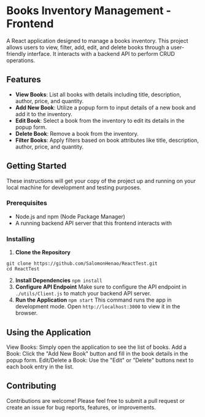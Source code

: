 # Books Inventory Management - Frontend

A React application designed to manage a books inventory. This project allows users to view, filter, add, edit, and delete books through a user-friendly interface. It interacts with a backend API to perform CRUD operations.

## Features

- **View Books**: List all books with details including title, description, author, price, and quantity.
- **Add New Book**: Utilize a popup form to input details of a new book and add it to the inventory.
- **Edit Book**: Select a book from the inventory to edit its details in the popup form.
- **Delete Book**: Remove a book from the inventory.
- **Filter Books**: Apply filters based on book attributes like title, description, author, price, and quantity.

## Getting Started

These instructions will get your copy of the project up and running on your local machine for development and testing purposes.

### Prerequisites

- Node.js and npm (Node Package Manager)
- A running backend API server that this frontend interacts with

### Installing

1. **Clone the Repository**
```
git clone https://github.com/SalomonHenao/ReactTest.git
cd ReactTest
```
2. **Install Dependencies**
```npm install```
3. **Configure API Endpoint**
Make sure to configure the API endpoint in `./utils/Client.js` to match your backend API server.
4. **Run the Application**
```npm start```
This command runs the app in development mode. Open `http://localhost:3000` to view it in the browser.

## Using the Application
View Books: Simply open the application to see the list of books.
Add a Book: Click the "Add New Book" button and fill in the book details in the popup form.
Edit/Delete a Book: Use the "Edit" or "Delete" buttons next to each book entry in the list.

## Contributing
Contributions are welcome! Please feel free to submit a pull request or create an issue for bug reports, features, or improvements.